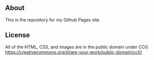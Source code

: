 ## About
This is the repository for my Github Pages site.

## License
 All of the HTML, CSS, and images are in the public domain under CC0: https://creativecommons.org/share-your-work/public-domain/cc0/ 
